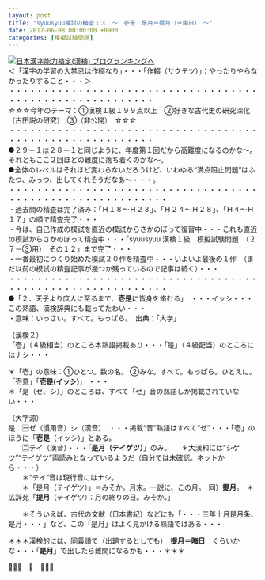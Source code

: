 ```yaml
---
layout: post
title: "syuusyuu模試の精査１３　～　壱是　是月＝提月（＝晦日）　～"
date: 2017-06-08 00:00:00 +0900
categories: [模擬試験問題]
---
```


[![](/syuusyuu9701/assets/images/syuusyuu模試の精査１３-～-壱是-是月＝提月（＝晦日）-～-br_c_3028_1.gif)](http://blog.with2.net/link.php?1659096:3028 "日本漢字能力検定(漢検) ブログランキングへ")[日本漢字能力検定(漢検) ブログランキングへ](http://blog.with2.net/link.php?1659096:3028)  
＜「漢字の学習の大禁忌は作輟なり」・・・「作輟（サクテツ）」：やったりやらなかったりすること・・・＞  
・・・・・・・・・・・・・・・・・・・・・・・・・・・・・・・・・・・・・・・・・・・・・・・・・・・・・・・・・  
☆☆☆今年のテーマ：①漢検１級１９９点以上　②好きな古代史の研究深化（古田説の研究）　③（非公開）　☆☆☆　　  
・・・・・・・・・・・・・・・・・・・・・・・・・・・・・・・・・・・・・・・・・・・・・・・・・・・・・・・・・  
●２９－１は２８－１と同じように、年度第１回だから高難度になるのかな～。それともここ２回ほどの難度に落ち着くのかな～。  
●全体のレベルはそれほど変わらないだろうけど、いわゆる“満点阻止問題”はふたつ、みっつ、出してくれそうだなあ～・・・。  
・・・・・・・・・・・・・・・・・・・・・・・・・・・・・・・・・・・・・・・・・・・・・・・・・・・・・・・・・・・  
・過去問の精査は完了済み：「Ｈ１８～Ｈ２３」、「Ｈ２４～Ｈ２８」、「Ｈ４～Ｈ１７」の順で精査完了・・・  
・今は、自己作成の模試を直近の模試からさかのぼって復習中・・・これも直近の模試からさかのぼって精査中・・・「syuusyuu 漢検１級　模擬試験問題　（２７－③用）　その１２」まで完了・・・  
・一番最初につくり始めた模試２０作を精査中・・・いよいよ最後の１作　（まだ以前の模試の精査記事が幾つか残っているので記事は続く）・・・  
・・・・・・・・・・・・・・・・・・・・・・・・・・・・・・・・・・・・・・・・・・・・・・・・・・・・・・・・・・・  
●「２．天子より庶人に至るまで、**壱是**に皆身を脩むる」　・・・イッシ・・・この熟語、漢検辞典にも載ってたわい・・・  
・意味：いっさい。すべて。もっぱら。　出典：「大学」  
  
（漢検２）  
「壱」（４級相当）のところ本熟語掲載あり・・・「是」（４級配当）のところにはナシ・・・　  
  
＊「壱」の意味：①ひとつ。数の名。 ②みな。すべて。もっぱら。ひとえに。「壱意」「**壱是(イッシ)**」 ・・・  
＊「是（ゼ、シ）」のところは、すべて「ゼ」音の熟語しか掲載されていない・・・  
  
  
（大字源）  
是：🈩ゼ（慣用音）シ（漢音）　・・・掲載“音”熟語はすべて“ゼ”・・・「壱」のほうに「**壱是**（イッシ）」とある。  
　　🈔テイ（漢音）・・・「**是月（テイゲツ）**」のみ。　　＊大漢和には“シゲツ”“テイゲツ”両読みとなっているようだ（自分では未確認。ネットから・・・）  
　　＊“テイ”音は現行音にはナシ。  
　　＊「是月（テイゲツ）」＝みそか。月末。一説に、この月。　同）**提月**。　＊広辞苑「**提月**（テイゲツ）：月の終りの日。みそか。」  
  
　　＊そういえば、古代の文献（日本書紀）などにも「・・・三年十月是月条、是月・・・」など、この「是月」はよく見かける熟語ではある・・・  
  
＊＊＊漢検的には、同義語で（出題するとしても）　**提月＝晦日**　ぐらいかな・・・「**是月**」で出したら難問になるかも・・・＊＊＊  
  
👋👋👋　🐔　👋👋👋